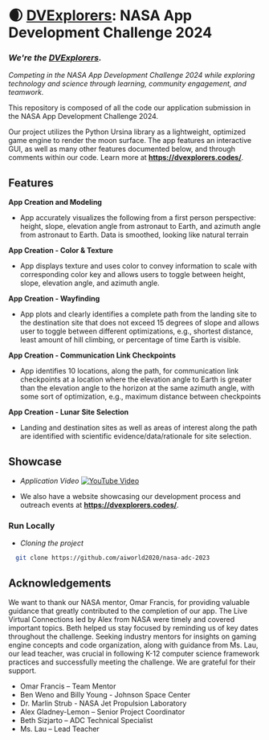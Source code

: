 
# 🌒 [**DVExplorers**](https://dvexplorers.codes): NASA App Development Challenge 2024

### *We're the [DVExplorers](https://dvexplorers.codes).* 

*Competing in the NASA App Development Challenge 2024 while exploring technology and science through learning, community engagement, and teamwork.*

This repository is composed of all the code our application submission in the NASA App Development Challenge 2024. 

Our project utilizes the Python Ursina library as a lightweight, optimized game engine to render the moon surface. The app features an interactive GUI, as well as many other features documented below, and through comments within our code. Learn more at **https://dvexplorers.codes/**.
## Features
**App Creation and Modeling**
- App accurately visualizes the following from a first person perspective: height, slope, elevation angle from astronaut to Earth, and azimuth angle from astronaut to Earth. Data is smoothed, looking like natural terrain

**App Creation - Color & Texture**
- App displays texture and uses color to convey information to scale with corresponding color key and allows users to toggle between height, slope, elevation angle, and azimuth angle.

**App Creation - Wayfinding**
- App plots and clearly identifies a complete path from the landing site to the destination site that does not exceed 15 degrees of slope and allows user to toggle between different optimizations, e.g., shortest distance, least amount of hill climbing, or percentage of time Earth is visible.


**App Creation - Communication Link Checkpoints**
- App identifies 10 locations, along the path, for communication link checkpoints at a location where the elevation angle to Earth is greater than the elevation angle to the horizon at the same azimuth angle, with some sort of optimization, e.g., maximum distance between checkpoints

**App Creation - Lunar Site Selection**
- Landing and destination sites as well as areas of interest along the path are identified with scientific evidence/data/rationale for site selection.



## Showcase
- *Application Video*
[![YouTube Video](https://img.youtube.com/vi/-O9yX4oE3XU/0.jpg)](https://www.youtube.com/watch?v=-O9yX4oE3XU)

- We also have a website showcasing our development process and outreach events at **https://dvexplorers.codes/**.
### Run Locally

- *Cloning the project*

```bash
  git clone https://github.com/aiworld2020/nasa-adc-2023
```


## Acknowledgements

We want to thank our NASA mentor, Omar Francis, for providing valuable guidance that greatly contributed to the completion of our app. The Live Virtual Connections led by Alex from NASA were timely and covered important topics. Beth helped us stay focused by reminding us of key dates throughout the challenge. Seeking industry mentors for insights on gaming engine concepts and code organization, along with guidance from Ms. Lau, our lead teacher, was crucial in following K-12 computer science framework practices and successfully meeting the challenge. We are grateful for their support.

- Omar Francis – Team Mentor
- Ben Weno and Billy Young - Johnson Space Center
- Dr. Marlin Strub - NASA Jet Propulsion Laboratory
- Alex Gladney-Lemon – Senior Project Coordinator
- Beth Sizjarto – ADC Technical Specialist
- Ms. Lau – Lead Teacher
